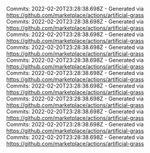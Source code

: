 Commits: 2022-02-20T23:28:38.698Z - Generated via https://github.com/marketplace/actions/artificial-grass
<br>
Commits: 2022-02-20T23:28:38.698Z - Generated via https://github.com/marketplace/actions/artificial-grass
<br>
Commits: 2022-02-20T23:28:38.698Z - Generated via https://github.com/marketplace/actions/artificial-grass
<br>
Commits: 2022-02-20T23:28:38.698Z - Generated via https://github.com/marketplace/actions/artificial-grass
<br>
Commits: 2022-02-20T23:28:38.698Z - Generated via https://github.com/marketplace/actions/artificial-grass
<br>
Commits: 2022-02-20T23:28:38.698Z - Generated via https://github.com/marketplace/actions/artificial-grass
<br>
Commits: 2022-02-20T23:28:38.698Z - Generated via https://github.com/marketplace/actions/artificial-grass
<br>
Commits: 2022-02-20T23:28:38.698Z - Generated via https://github.com/marketplace/actions/artificial-grass
<br>
Commits: 2022-02-20T23:28:38.698Z - Generated via https://github.com/marketplace/actions/artificial-grass
<br>
Commits: 2022-02-20T23:28:38.698Z - Generated via https://github.com/marketplace/actions/artificial-grass
<br>
Commits: 2022-02-20T23:28:38.698Z - Generated via https://github.com/marketplace/actions/artificial-grass
<br>
